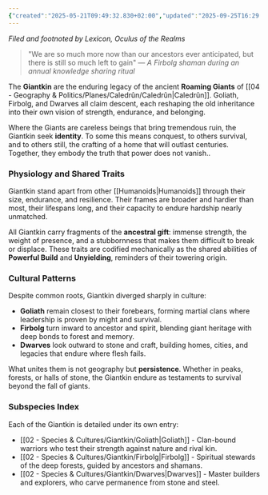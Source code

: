 ```yaml
---
{"created":"2025-05-21T09:49:32.830+02:00","updated":"2025-09-25T16:29:36.000+02:00","cssclasses":null,"tags":null,"dg-publish":true,"permalink":"/02-species-and-cultures/giantkin/giantkin/","dgPassFrontmatter":true}
---
```


*Filed and footnoted by Lexicon, Oculus of the Realms*

> "We are so much more now than our ancestors ever anticipated, but there is still so much left to gain"
> — *A Firbolg shaman during an annual knowledge sharing ritual*

The **Giantkin** are the enduring legacy of the ancient **Roaming Giants** of [[04 - Geography & Politics/Planes/Caledrûn/Caledrûn\|Caledrûn]]. Goliath, Firbolg, and Dwarves all claim descent, each reshaping the old inheritance into their own vision of strength, endurance, and belonging.

Where the Giants are careless beings that bring tremendous ruin, the Giantkin seek **identity**. To some this means conquest, to others survival, and to others still, the crafting of a home that will outlast centuries. Together, they embody the truth that power does not vanish..

### Physiology and Shared Traits
Giantkin stand apart from other [[Humanoids\|Humanoids]] through their size, endurance, and resilience. Their frames are broader and hardier than most, their lifespans long, and their capacity to endure hardship nearly unmatched.

All Giantkin carry fragments of the **ancestral gift**: immense strength, the weight of presence, and a stubbornness that makes them difficult to break or displace. These traits are codified mechanically as the shared abilities of **Powerful Build** and **Unyielding**, reminders of their towering origin.

### Cultural Patterns
Despite common roots, Giantkin diverged sharply in culture:
- **Goliath** remain closest to their forebears, forming martial clans where leadership is proven by might and survival.
- **Firbolg** turn inward to ancestor and spirit, blending giant heritage with deep bonds to forest and memory.
- **Dwarves** look outward to stone and craft, building homes, cities, and legacies that endure where flesh fails.

What unites them is not geography but **persistence**. Whether in peaks, forests, or halls of stone, the Giantkin endure as testaments to survival beyond the fall of giants.

### Subspecies Index
Each of the Giantkin is detailed under its own entry:
- [[02 - Species & Cultures/Giantkin/Goliath\|Goliath]] - Clan-bound warriors who test their strength against nature and rival kin.
- [[02 - Species & Cultures/Giantkin/Firbolg\|Firbolg]] - Spiritual stewards of the deep forests, guided by ancestors and shamans.
- [[02 - Species & Cultures/Giantkin/Dwarves\|Dwarves]] - Master builders and explorers, who carve permanence from stone and steel.
